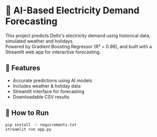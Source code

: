 # 🔌 AI-Based Electricity Demand Forecasting

This project predicts Delhi's electricity demand using historical data, simulated weather and holidays.  
Powered by Gradient Boosting Regressor (R² = 0.96), and built with a Streamlit web app for interactive forecasting.

## 🔧 Features
- Accurate predictions using AI models
- Includes weather & holiday data
- Streamlit interface for forecasting
- Downloadable CSV results

## 🚀 How to Run
```bash
pip install -r requirements.txt
streamlit run app.py
